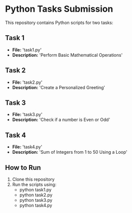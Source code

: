 # Python Tasks Submission
This repository contains Python scripts for two tasks:

## Task 1
- **File:** 'task1.py'
- **Description:** 'Perform Basic Mathematical Operations'

## Task 2
- **File:** 'task2.py'
- **Description:** 'Create a Personalized Greeting'

## Task 3
- **File:** 'task3.py'
- **Description:** 'Check if a number is Even or Odd'

## Task 4
- **File:** 'task4.py'
- **Description:** 'Sum of Integers from 1 to 50 Using a Loop'

## How to Run
1. Clone this repository
2. Run the scripts using:
    - python task1.py
    - python task2.py
    - python task3.py
    - python task4.py
    
